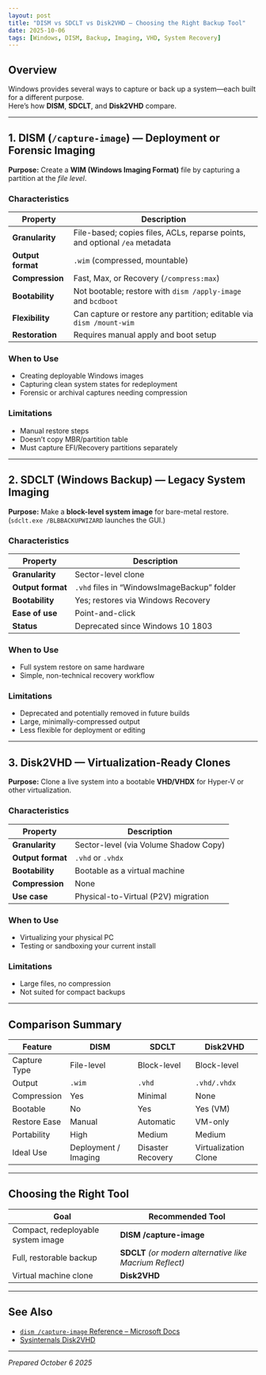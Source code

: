 ```yaml
---
layout: post
title: "DISM vs SDCLT vs Disk2VHD – Choosing the Right Backup Tool"
date: 2025-10-06
tags: [Windows, DISM, Backup, Imaging, VHD, System Recovery]
---
```


## Overview

Windows provides several ways to capture or back up a system—each built for a different purpose.  
Here’s how **DISM**, **SDCLT**, and **Disk2VHD** compare.

---

## 1. DISM (`/capture-image`) — Deployment or Forensic Imaging

**Purpose:** Create a **WIM (Windows Imaging Format)** file by capturing a partition at the *file level*.  

### Characteristics

| Property | Description |
|-----------|--------------|
| **Granularity** | File-based; copies files, ACLs, reparse points, and optional `/ea` metadata |
| **Output format** | `.wim` (compressed, mountable) |
| **Compression** | Fast, Max, or Recovery (`/compress:max`) |
| **Bootability** | Not bootable; restore with `dism /apply-image` and `bcdboot` |
| **Flexibility** | Can capture or restore any partition; editable via `dism /mount-wim` |
| **Restoration** | Requires manual apply and boot setup |

### When to Use
- Creating deployable Windows images  
- Capturing clean system states for redeployment  
- Forensic or archival captures needing compression  

### Limitations
- Manual restore steps  
- Doesn’t copy MBR/partition table  
- Must capture EFI/Recovery partitions separately  

---

## 2. SDCLT (Windows Backup) — Legacy System Imaging

**Purpose:** Make a **block-level system image** for bare-metal restore.  
(`sdclt.exe /BLBBACKUPWIZARD` launches the GUI.)

### Characteristics

| Property | Description |
|-----------|--------------|
| **Granularity** | Sector-level clone |
| **Output format** | `.vhd` files in “WindowsImageBackup” folder |
| **Bootability** | Yes; restores via Windows Recovery |
| **Ease of use** | Point-and-click |
| **Status** | Deprecated since Windows 10 1803 |

### When to Use
- Full system restore on same hardware  
- Simple, non-technical recovery workflow  

### Limitations
- Deprecated and potentially removed in future builds  
- Large, minimally-compressed output  
- Less flexible for deployment or editing  

---

## 3. Disk2VHD — Virtualization-Ready Clones

**Purpose:** Clone a live system into a bootable **VHD/VHDX** for Hyper-V or other virtualization.

### Characteristics

| Property | Description |
|-----------|--------------|
| **Granularity** | Sector-level (via Volume Shadow Copy) |
| **Output format** | `.vhd` or `.vhdx` |
| **Bootability** | Bootable as a virtual machine |
| **Compression** | None |
| **Use case** | Physical-to-Virtual (P2V) migration |

### When to Use
- Virtualizing your physical PC  
- Testing or sandboxing your current install  

### Limitations
- Large files, no compression  
- Not suited for compact backups  

---

## Comparison Summary

| Feature | **DISM** | **SDCLT** | **Disk2VHD** |
|----------|-----------|------------|---------------|
| Capture Type | File-level | Block-level | Block-level |
| Output | `.wim` | `.vhd` | `.vhd/.vhdx` |
| Compression | Yes | Minimal | None |
| Bootable | No | Yes | Yes (VM) |
| Restore Ease | Manual | Automatic | VM-only |
| Portability | High | Medium | Medium |
| Ideal Use | Deployment / Imaging | Disaster Recovery | Virtualization Clone |

---

## Choosing the Right Tool

| Goal | Recommended Tool |
|------|------------------|
| Compact, redeployable system image | **DISM /capture-image** |
| Full, restorable backup | **SDCLT** *(or modern alternative like Macrium Reflect)* |
| Virtual machine clone | **Disk2VHD** |

---

## See Also
- [`dism /capture-image` Reference – Microsoft Docs](https://learn.microsoft.com/en-us/windows-hardware/manufacture/desktop/dism-capture-image)
- [Sysinternals Disk2VHD](https://learn.microsoft.com/en-us/sysinternals/downloads/disk2vhd)

---

*Prepared October 6 2025*

